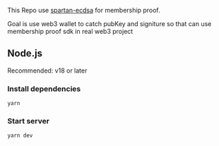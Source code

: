 This Repo use [spartan-ecdsa](https://github.com/personaelabs/spartan-ecdsa) for membership proof.

Goal is use web3 wallet to catch pubKey and signiture so that can use membership proof sdk in real web3 project

## Node.js

Recommended: v18 or later

### Install dependencies

```
yarn
```

### Start server

```
yarn dev
```

